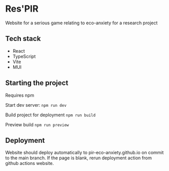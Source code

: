 # Res'PIR

Website for a serious game relating to eco-anxiety for a research project

## Tech stack

- React
- TypeScript
- Vite
- MUI

## Starting the project

Requires npm

Start dev server:
`npm run dev`

Build project for deployment
`npm run build`

Preview build
`npm run preview`

## Deployment

Website should deploy automatically to pir-eco-anxiety.github.io on commit to the main branch. If the page is blank, rerun deployment action from github actions website.
